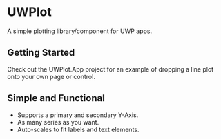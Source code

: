 # UWPlot

A simple plotting library/component for UWP apps.

## Getting Started

Check out the UWPlot.App project for an example of dropping a line plot onto your own page or control.

## Simple and Functional

* Supports a primary and secondary Y-Axis.
* As many series as you want.
* Auto-scales to fit labels and text elements.